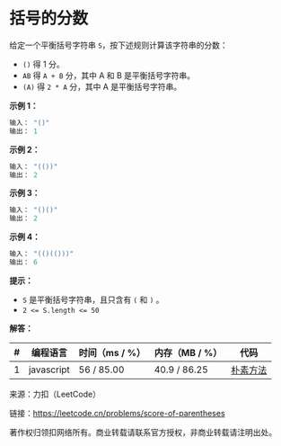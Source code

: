 # 括号的分数

给定一个平衡括号字符串 `S`，按下述规则计算该字符串的分数：

- `()` 得 1 分。
- `AB` 得 `A + B` 分，其中 A 和 B 是平衡括号字符串。
- `(A)` 得 `2 * A` 分，其中 A 是平衡括号字符串。

**示例 1：**

``` javascript
输入： "()"
输出： 1
```

**示例 2：**

``` javascript
输入： "(())"
输出： 2
```

**示例 3：**

``` javascript
输入： "()()"
输出： 2
```

**示例 4：**

``` javascript
输入： "(()(()))"
输出： 6
```

**提示：**

- `S` 是平衡括号字符串，且只含有 `(` 和 `)` 。
- `2 <= S.length <= 50`

**解答：**

**#**|**编程语言**|**时间（ms / %）**|**内存（MB / %）**|**代码**
--|--|--|--|--
1|javascript|56 / 85.00|40.9 / 86.25|[朴素方法](./javascript/ac_v1.js)

来源：力扣（LeetCode）

链接：https://leetcode.cn/problems/score-of-parentheses

著作权归领扣网络所有。商业转载请联系官方授权，非商业转载请注明出处。
